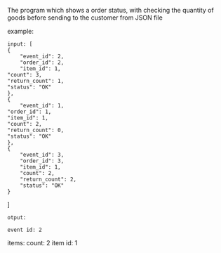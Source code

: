The program which shows a order status,
with checking the quantity of goods before sending to the customer from JSON file

example:

    input: [
    {
        "event_id": 2,
        "order_id": 2,
        "item_id": 1,
	"count": 3,
	"return_count": 1,
	"status": "OK"
    },
    {
        "event_id": 1,
	"order_id": 1,
	"item_id": 1,
	"count": 2,
	"return_count": 0,
	"status": "OK"
    },
    {
        "event_id": 3,
        "order_id": 3,
        "item_id": 1,
        "count": 2,
        "return_count": 2,
        "status": "OK"
    }
]

    otput: 
  
    event id: 2
items:
        count: 2
	item id: 1
